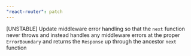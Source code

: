 ```yaml
---
"react-router": patch
---
```


[UNSTABLE] Update middleware error handling so that the `next` function never throws and instead handles any middleware errors at the proper `ErrorBoundary` and returns the `Response` up through the ancestor `next` function
